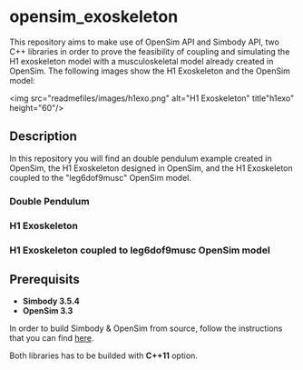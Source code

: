 # opensim_exoskeleton

This repository aims to make use of OpenSim API and Simbody API, two C++ libraries in order to prove the feasibility of coupling and simulating the H1 exoskeleton model with a musculoskeletal model already created in OpenSim. The following images show the H1 Exoskeleton and the OpenSim model:

<img src="readmefiles/images/h1exo.png" alt="H1 Exoskeleton" title"h1exo" height="60"/>
 

## Description

In this repository you will find an double pendulum example created in OpenSim, the H1 Exoskeleton designed in OpenSim, and the H1 Exoskeleton coupled to the "leg6dof9musc" OpenSim model.

### Double Pendulum

### H1 Exoskeleton

### H1 Exoskeleton coupled to leg6dof9musc OpenSim model


## Prerequisits

* **Simbody 3.5.4**
* **OpenSim 3.3**

In order to build Simbody & OpenSim from source, follow the instructions that you can find [here](https://simtk-confluence.stanford.edu/display/OpenSim/Building+OpenSim+from+Source).

Both libraries has to be builded with **C++11** option.


### 

